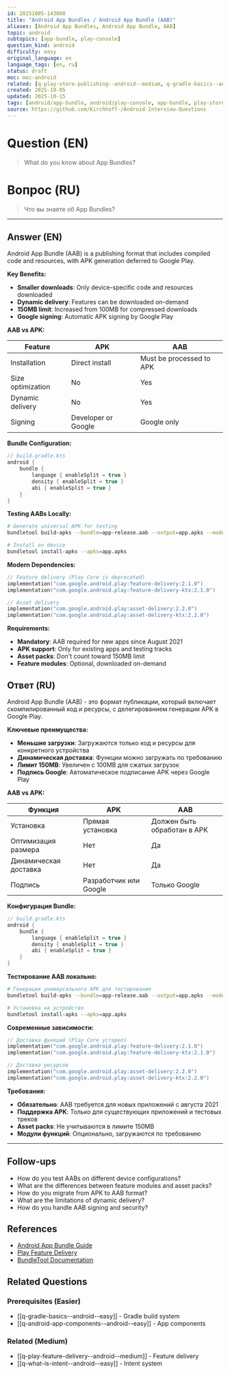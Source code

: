 ```yaml
---
id: 20251005-143000
title: "Android App Bundles / Android App Bundle (AAB)"
aliases: [Android App Bundles, Android App Bundle, AAB]
topic: android
subtopics: [app-bundle, play-console]
question_kind: android
difficulty: easy
original_language: en
language_tags: [en, ru]
status: draft
moc: moc-android
related: [q-play-store-publishing--android--medium, q-gradle-basics--android--easy, q-play-feature-delivery--android--medium]
created: 2025-10-05
updated: 2025-10-15
tags: [android/app-bundle, android/play-console, app-bundle, play-store, distribution, difficulty/easy]
source: https://github.com/Kirchhoff-/Android-Interview-Questions
---
```

# Question (EN)
> What do you know about App Bundles?

# Вопрос (RU)
> Что вы знаете об App Bundles?

---

## Answer (EN)

Android App Bundle (AAB) is a publishing format that includes compiled code and resources, with APK generation deferred to Google Play.

**Key Benefits:**

- **Smaller downloads**: Only device-specific code and resources downloaded
- **Dynamic delivery**: Features can be downloaded on-demand
- **150MB limit**: Increased from 100MB for compressed downloads
- **Google signing**: Automatic APK signing by Google Play

**AAB vs APK:**

| Feature | APK | AAB |
|---------|-----|-----|
| Installation | Direct install | Must be processed to APK |
| Size optimization | No | Yes |
| Dynamic delivery | No | Yes |
| Signing | Developer or Google | Google only |

**Bundle Configuration:**

```kotlin
// build.gradle.kts
android {
    bundle {
        language { enableSplit = true }
        density { enableSplit = true }
        abi { enableSplit = true }
    }
}
```

**Testing AABs Locally:**

```bash
# Generate universal APK for testing
bundletool build-apks --bundle=app-release.aab --output=app.apks --mode=universal

# Install on device
bundletool install-apks --apks=app.apks
```

**Modern Dependencies:**

```kotlin
// Feature delivery (Play Core is deprecated)
implementation("com.google.android.play:feature-delivery:2.1.0")
implementation("com.google.android.play:feature-delivery-ktx:2.1.0")

// Asset delivery
implementation("com.google.android.play:asset-delivery:2.2.0")
implementation("com.google.android.play:asset-delivery-ktx:2.2.0")
```

**Requirements:**

- **Mandatory**: AAB required for new apps since August 2021
- **APK support**: Only for existing apps and testing tracks
- **Asset packs**: Don't count toward 150MB limit
- **Feature modules**: Optional, downloaded on-demand

## Ответ (RU)

Android App Bundle (AAB) - это формат публикации, который включает скомпилированный код и ресурсы, с делегированием генерации APK в Google Play.

**Ключевые преимущества:**

- **Меньшие загрузки**: Загружаются только код и ресурсы для конкретного устройства
- **Динамическая доставка**: Функции можно загружать по требованию
- **Лимит 150MB**: Увеличен с 100MB для сжатых загрузок
- **Подпись Google**: Автоматическое подписание APK через Google Play

**AAB vs APK:**

| Функция | APK | AAB |
|---------|-----|-----|
| Установка | Прямая установка | Должен быть обработан в APK |
| Оптимизация размера | Нет | Да |
| Динамическая доставка | Нет | Да |
| Подпись | Разработчик или Google | Только Google |

**Конфигурация Bundle:**

```kotlin
// build.gradle.kts
android {
    bundle {
        language { enableSplit = true }
        density { enableSplit = true }
        abi { enableSplit = true }
    }
}
```

**Тестирование AAB локально:**

```bash
# Генерация универсального APK для тестирования
bundletool build-apks --bundle=app-release.aab --output=app.apks --mode=universal

# Установка на устройство
bundletool install-apks --apks=app.apks
```

**Современные зависимости:**

```kotlin
// Доставка функций (Play Core устарел)
implementation("com.google.android.play:feature-delivery:2.1.0")
implementation("com.google.android.play:feature-delivery-ktx:2.1.0")

// Доставка ресурсов
implementation("com.google.android.play:asset-delivery:2.2.0")
implementation("com.google.android.play:asset-delivery-ktx:2.2.0")
```

**Требования:**

- **Обязательно**: AAB требуется для новых приложений с августа 2021
- **Поддержка APK**: Только для существующих приложений и тестовых треков
- **Asset packs**: Не учитываются в лимите 150MB
- **Модули функций**: Опционально, загружаются по требованию

---

## Follow-ups

- How do you test AABs on different device configurations?
- What are the differences between feature modules and asset packs?
- How do you migrate from APK to AAB format?
- What are the limitations of dynamic delivery?
- How do you handle AAB signing and security?

## References

- [Android App Bundle Guide](https://developer.android.com/guide/app-bundle)
- [Play Feature Delivery](https://developer.android.com/guide/playcore/feature-delivery)
- [BundleTool Documentation](https://developer.android.com/studio/command-line/bundletool)

## Related Questions

### Prerequisites (Easier)
- [[q-gradle-basics--android--easy]] - Gradle build system
- [[q-android-app-components--android--easy]] - App components

### Related (Medium)
- [[q-play-feature-delivery--android--medium]] - Feature delivery
- [[q-what-is-intent--android--easy]] - Intent system
